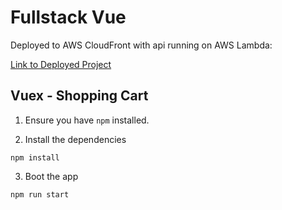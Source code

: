 # Fullstack Vue
Deployed to AWS CloudFront with api running on AWS Lambda:
        
[Link to Deployed Project](https://d2acpuz75zwll2.cloudfront.net/)

## Vuex - Shopping Cart

1. Ensure you have `npm` installed.

2. Install the dependencies

```
npm install
```

3. Boot the app

```
npm run start
```

